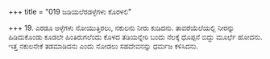 +++
title = "019 ಜಡಿಯಲೆರಡಳ್ಳೆಗಳು ಕೊರಳಲಿ"

+++
19. ಎರಡೂ ಅಳ್ಳೆಗಳು ನೋಯುತ್ತಿರಲು, ನಕುಲನು ನೀರು ಕುಡಿದನು. ತಾವರೆಯೆಲೆಯಲ್ಲಿ ನೀರನ್ನು ಹಿಡಿದುಕೊಂಡು ಕೂಡಲೇ ಹಿಂತಿರುಗಲೆಂದು ಕೊಳದ ತಡಿಯನ್ನೇರಿ ಬಂದು ನೆಲಕ್ಕೆ ಧೊಪ್ಪನೆ ಬಿದ್ದು ಮೂರ್ಛೆ ಹೋದನು. ಇತ್ತ ನಕುಲನೇಕೆ ತಡಮಾಡಿದನು ಎಂದು ನೋಡಲು ಸಹದೇವನನ್ನು ಧರ್ಮಜ ಕಳಿಸಿದನು.